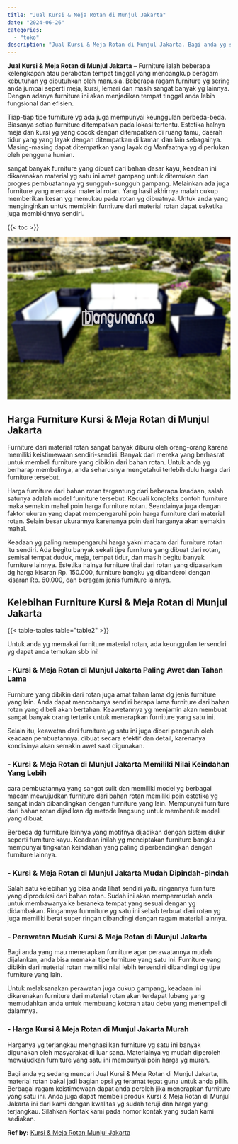 ```yaml
---
title: "Jual Kursi & Meja Rotan di Munjul Jakarta"
date: "2024-06-26"
categories: 
  - "toko"
description: "Jual Kursi & Meja Rotan di Munjul Jakarta. Bagi anda yg sedang mencari Jual Kursi & Meja Rotan di Munjul Jakarta, material rotan bakal jadi bagian opsi yg te..."
---
```


**Jual Kursi & Meja Rotan di Munjul Jakarta** – Furniture ialah beberapa kelengkapan atau perabotan tempat tinggal yang mencangkup beragam kebutuhan yg dibutuhkan oleh manusia. Beberapa ragam furniture yg sering anda jumpai seperti meja, kursi, lemari dan masih sangat banyak yg lainnya. Dengan adanya furniture ini akan menjadikan tempat tinggal anda lebih fungsional dan efisien.

Tiap-tiap tipe furniture yg ada juga mempunyai keunggulan berbeda-beda. Biasanya setiap furniture ditempatkan pada lokasi tertentu. Estetika halnya meja dan kursi yg yang cocok dengan ditempatkan di ruang tamu, daerah tidur yang yang layak dengan ditempatkan di kamar, dan lain sebagainya. Masing-masing dapat ditempatkan yang layak dg Manfaatnya yg diperlukan oleh pengguna hunian.

sangat banyak furniture yang dibuat dari bahan dasar kayu, keadaan ini dikarenakan material yg satu ini amat gampang untuk ditemukan dan progres pembuatannya yg sungguh-sungguh gampang. Melainkan ada juga furniture yang memakai material rotan. Yang hasil akhirnya malah cukup memberikan kesan yg memukau pada rotan yg dibuatnya. Untuk anda yang menginginkan untuk membikin furniture dari material rotan dapat seketika juga membikinnya sendiri.

{{< toc >}}

![Jual Kursi & Meja Rotan di Munjul Jakarta](/images/kursi-meja-rotan-murah47.png)

## Harga Furniture Kursi & Meja Rotan di Munjul Jakarta

Furniture dari material rotan sangat banyak diburu oleh orang-orang karena memiliki keistimewaan sendiri-sendiri. Banyak dari mereka yang berhasrat untuk membeli furniture yang dibikin dari bahan rotan. Untuk anda yg berharap membelinya, anda seharusnya mengetahui terlebih dulu harga dari furniture tersebut.

Harga furniture dari bahan rotan tergantung dari beberapa keadaan, salah satunya adalah model furniture tersebut. Kecuali kompleks contoh furniture maka semakin mahal poin harga furniture rotan. Seandainya juga dengan faktor ukuran yang dapat mempengaruhi poin harga furniture dari material rotan. Selain besar ukurannya karenanya poin dari harganya akan semakin mahal.

Keadaan yg paling mempengaruhi harga yakni macam dari furniture rotan itu sendiri. Ada begitu banyak sekali tipe furniture yang dibuat dari rotan, semisal tempat duduk, meja, tempat tidur, dan masih begitu banyak furniture lainnya. Estetika halnya furniture tirai dari rotan yang dipasarkan dg harga kisaran Rp. 150.000, furniture bangku yg dibanderol dengan kisaran Rp. 60.000, dan beragam jenis furniture lainnya.

## Kelebihan Furniture Kursi & Meja Rotan di Munjul Jakarta

{{< table-tables table="table2" >}}

Untuk anda yg memakai furniture material rotan, ada keunggulan tersendiri yg dapat anda temukan sbb ini!

### \- Kursi & Meja Rotan di Munjul Jakarta Paling Awet dan Tahan Lama

Furniture yang dibikin dari rotan juga amat tahan lama dg jenis furniture yang lain. Anda dapat mencobanya sendiri berapa lama furniture dari bahan rotan yang dibeli akan bertahan. Keawetannya yg menjamin akan membuat sangat banyak orang tertarik untuk menerapkan furniture yang satu ini.

Selain itu, keawetan dari furniture yg satu ini juga diberi pengaruh oleh keadaan pembuatannya. dibuat secara efektif dan detail, karenanya kondisinya akan semakin awet saat digunakan.

### \- Kursi & Meja Rotan di Munjul Jakarta Memiliki Nilai Keindahan Yang Lebih

cara pembuatannya yang sangat sulit dan memiliki model yg berbagai macam mewujudkan furniture dari bahan rotan memiliki poin estetika yg sangat indah dibandingkan dengan furniture yang lain. Mempunyai furniture dari bahan rotan dijadikan dg metode langsung untuk membentuk model yang dibuat.

Berbeda dg furniture lainnya yang motifnya dijadikan dengan sistem diukir seperti furniture kayu. Keadaan inilah yg menciptakan furniture bangku mempunyai tingkatan keindahan yang paling diperbandingkan dengan furniture lainnya.

### \- Kursi & Meja Rotan di Munjul Jakarta Mudah Dipindah-pindah

Salah satu kelebihan yg bisa anda lihat sendiri yaitu ringannya furniture yang diproduksi dari bahan rotan. Sudah ini akan mempermudah anda untuk membawanya ke beraneka tempat yang sesuai dengan yg didambakan. Ringannya funrniture yg satu ini sebab terbuat dari rotan yg juga memiliki berat super ringan dibandingi dengan ragam material lainnya.

### \- Perawatan Mudah Kursi & Meja Rotan di Munjul Jakarta

Bagi anda yang mau menerapkan furniture agar perawatannya mudah dijalankan, anda bisa memakai tipe furniture yang satu ini. Furniture yang dibikin dari material rotan memiliki nilai lebih tersendiri dibandingi dg tipe furniture yang lain.

Untuk melaksanakan perawatan juga cukup gampang, keadaan ini dikarenakan furniture dari material rotan akan terdapat lubang yang memudahkan anda untuk membuang kotoran atau debu yang menempel di dalamnya.

### \- Harga Kursi & Meja Rotan di Munjul Jakarta Murah

Harganya yg terjangkau menghasilkan furniture yg satu ini banyak digunakan oleh masyarakat di luar sana. Materialnya yg mudah diperoleh mewujudkan furniture yang satu ini mempunyai poin harga yg murah.

Bagi anda yg sedang mencari Jual Kursi & Meja Rotan di Munjul Jakarta, material rotan bakal jadi bagian opsi yg teramat tepat guna untuk anda pilih. Berbagai ragam keistimewaan dapat anda peroleh jika menerapkan furniture yang satu ini. Anda juga dapat membeli produk Kursi & Meja Rotan di Munjul Jakarta ini dari kami dengan kwalitas yg sudah teruji dan harga yang terjangkau. Silahkan Kontak kami pada nomor kontak yang sudah kami sediakan.

**Ref by:** [Kursi & Meja Rotan Munjul Jakarta](https://id.wikipedia.org/wiki/Kursi)
